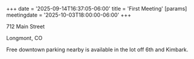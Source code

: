 +++
date = '2025-09-14T16:37:05-06:00'
title = 'First Meeting'
[params]
  meetingdate = '2025-10-03T18:00:00-06:00'
+++

712 Main Street

Longmont, CO

<!--more-->

Free downtown parking nearby is available in the lot off 6th and Kimbark.
